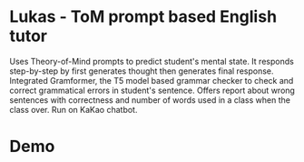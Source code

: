# Lukas - ToM prompt based English tutor
Uses Theory-of-Mind prompts to predict student's mental state. 
It responds step-by-step by first generates thought then generates final response.
Integrated Gramformer, the T5 model based grammar checker to check and correct grammatical errors in student's sentence.
Offers report about wrong sentences with correctness and number of words used in a class when the class over.
Run on KaKao chatbot.

# Demo
